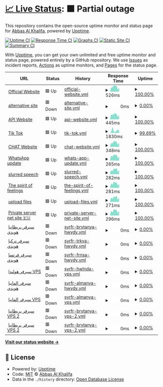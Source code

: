 # [📈 Live Status](https://info-devf5r.github.io/VPN): <!--live status--> **🟧 Partial outage**

This repository contains the open-source uptime monitor and status page for [Abbas Al Khalifa](http://www.devf5r.com/), powered by [Upptime](https://github.com/upptime/upptime).

[![Uptime CI](https://github.com/info-devf5r/VPN/workflows/Uptime%20CI/badge.svg)](https://github.com/info-devf5r/VPN/actions?query=workflow%3A%22Uptime+CI%22)
[![Response Time CI](https://github.com/info-devf5r/VPN/workflows/Response%20Time%20CI/badge.svg)](https://github.com/info-devf5r/VPN/actions?query=workflow%3A%22Response+Time+CI%22)
[![Graphs CI](https://github.com/info-devf5r/VPN/workflows/Graphs%20CI/badge.svg)](https://github.com/info-devf5r/VPN/actions?query=workflow%3A%22Graphs+CI%22)
[![Static Site CI](https://github.com/info-devf5r/VPN/workflows/Static%20Site%20CI/badge.svg)](https://github.com/info-devf5r/VPN/actions?query=workflow%3A%22Static+Site+CI%22)
[![Summary CI](https://github.com/info-devf5r/VPN/workflows/Summary%20CI/badge.svg)](https://github.com/info-devf5r/VPN/actions?query=workflow%3A%22Summary+CI%22)

With [Upptime](https://devf5r.com), you can get your own unlimited and free uptime monitor and status page, powered entirely by a GitHub repository. We use [Issues](https://github.com/info-devf5r/VPN/issues) as incident reports, [Actions](https://github.com/info-devf5r/VPN/actions) as uptime monitors, and [Pages](https://info-devf5r.github.io/VPN) for the status page.

<!--start: status pages-->
<!-- This summary is generated by Upptime (https://github.com/upptime/upptime) -->
<!-- Do not edit this manually, your changes will be overwritten -->
<!-- prettier-ignore -->
| URL | Status | History | Response Time | Uptime |
| --- | ------ | ------- | ------------- | ------ |
| <img alt="" src="https://icons.duckduckgo.com/ip3/devf5r.com.ico" height="13"> [Official Website](https://devf5r.com) | 🟩 Up | [official-website.yml](https://github.com/info-devf5r/VPN/commits/HEAD/history/official-website.yml) | <details><summary><img alt="Response time graph" src="./graphs/official-website/response-time-week.png" height="20"> 526ms</summary><br><a href="https://info-devf5r.github.io/VPN/history/official-website"><img alt="Response time 545" src="https://img.shields.io/endpoint?url=https%3A%2F%2Fraw.githubusercontent.com%2Finfo-devf5r%2FVPN%2FHEAD%2Fapi%2Fofficial-website%2Fresponse-time.json"></a><br><a href="https://info-devf5r.github.io/VPN/history/official-website"><img alt="24-hour response time 462" src="https://img.shields.io/endpoint?url=https%3A%2F%2Fraw.githubusercontent.com%2Finfo-devf5r%2FVPN%2FHEAD%2Fapi%2Fofficial-website%2Fresponse-time-day.json"></a><br><a href="https://info-devf5r.github.io/VPN/history/official-website"><img alt="7-day response time 526" src="https://img.shields.io/endpoint?url=https%3A%2F%2Fraw.githubusercontent.com%2Finfo-devf5r%2FVPN%2FHEAD%2Fapi%2Fofficial-website%2Fresponse-time-week.json"></a><br><a href="https://info-devf5r.github.io/VPN/history/official-website"><img alt="30-day response time 540" src="https://img.shields.io/endpoint?url=https%3A%2F%2Fraw.githubusercontent.com%2Finfo-devf5r%2FVPN%2FHEAD%2Fapi%2Fofficial-website%2Fresponse-time-month.json"></a><br><a href="https://info-devf5r.github.io/VPN/history/official-website"><img alt="1-year response time 545" src="https://img.shields.io/endpoint?url=https%3A%2F%2Fraw.githubusercontent.com%2Finfo-devf5r%2FVPN%2FHEAD%2Fapi%2Fofficial-website%2Fresponse-time-year.json"></a></details> | <details><summary><a href="https://info-devf5r.github.io/VPN/history/official-website">100.00%</a></summary><a href="https://info-devf5r.github.io/VPN/history/official-website"><img alt="All-time uptime 98.72%" src="https://img.shields.io/endpoint?url=https%3A%2F%2Fraw.githubusercontent.com%2Finfo-devf5r%2FVPN%2FHEAD%2Fapi%2Fofficial-website%2Fuptime.json"></a><br><a href="https://info-devf5r.github.io/VPN/history/official-website"><img alt="24-hour uptime 100.00%" src="https://img.shields.io/endpoint?url=https%3A%2F%2Fraw.githubusercontent.com%2Finfo-devf5r%2FVPN%2FHEAD%2Fapi%2Fofficial-website%2Fuptime-day.json"></a><br><a href="https://info-devf5r.github.io/VPN/history/official-website"><img alt="7-day uptime 100.00%" src="https://img.shields.io/endpoint?url=https%3A%2F%2Fraw.githubusercontent.com%2Finfo-devf5r%2FVPN%2FHEAD%2Fapi%2Fofficial-website%2Fuptime-week.json"></a><br><a href="https://info-devf5r.github.io/VPN/history/official-website"><img alt="30-day uptime 99.77%" src="https://img.shields.io/endpoint?url=https%3A%2F%2Fraw.githubusercontent.com%2Finfo-devf5r%2FVPN%2FHEAD%2Fapi%2Fofficial-website%2Fuptime-month.json"></a><br><a href="https://info-devf5r.github.io/VPN/history/official-website"><img alt="1-year uptime 98.72%" src="https://img.shields.io/endpoint?url=https%3A%2F%2Fraw.githubusercontent.com%2Finfo-devf5r%2FVPN%2FHEAD%2Fapi%2Fofficial-website%2Fuptime-year.json"></a></details>
| <img alt="" src="https://icons.duckduckgo.com/ip3/almgro7al3nzy.com.ico" height="13"> [alternative site](https://almgro7al3nzy.com) | 🟥 Down | [alternative-site.yml](https://github.com/info-devf5r/VPN/commits/HEAD/history/alternative-site.yml) | <details><summary><img alt="Response time graph" src="./graphs/alternative-site/response-time-week.png" height="20"> 0ms</summary><br><a href="https://info-devf5r.github.io/VPN/history/alternative-site"><img alt="Response time 142" src="https://img.shields.io/endpoint?url=https%3A%2F%2Fraw.githubusercontent.com%2Finfo-devf5r%2FVPN%2FHEAD%2Fapi%2Falternative-site%2Fresponse-time.json"></a><br><a href="https://info-devf5r.github.io/VPN/history/alternative-site"><img alt="24-hour response time 0" src="https://img.shields.io/endpoint?url=https%3A%2F%2Fraw.githubusercontent.com%2Finfo-devf5r%2FVPN%2FHEAD%2Fapi%2Falternative-site%2Fresponse-time-day.json"></a><br><a href="https://info-devf5r.github.io/VPN/history/alternative-site"><img alt="7-day response time 0" src="https://img.shields.io/endpoint?url=https%3A%2F%2Fraw.githubusercontent.com%2Finfo-devf5r%2FVPN%2FHEAD%2Fapi%2Falternative-site%2Fresponse-time-week.json"></a><br><a href="https://info-devf5r.github.io/VPN/history/alternative-site"><img alt="30-day response time 0" src="https://img.shields.io/endpoint?url=https%3A%2F%2Fraw.githubusercontent.com%2Finfo-devf5r%2FVPN%2FHEAD%2Fapi%2Falternative-site%2Fresponse-time-month.json"></a><br><a href="https://info-devf5r.github.io/VPN/history/alternative-site"><img alt="1-year response time 142" src="https://img.shields.io/endpoint?url=https%3A%2F%2Fraw.githubusercontent.com%2Finfo-devf5r%2FVPN%2FHEAD%2Fapi%2Falternative-site%2Fresponse-time-year.json"></a></details> | <details><summary><a href="https://info-devf5r.github.io/VPN/history/alternative-site">0.00%</a></summary><a href="https://info-devf5r.github.io/VPN/history/alternative-site"><img alt="All-time uptime 0.01%" src="https://img.shields.io/endpoint?url=https%3A%2F%2Fraw.githubusercontent.com%2Finfo-devf5r%2FVPN%2FHEAD%2Fapi%2Falternative-site%2Fuptime.json"></a><br><a href="https://info-devf5r.github.io/VPN/history/alternative-site"><img alt="24-hour uptime 0.00%" src="https://img.shields.io/endpoint?url=https%3A%2F%2Fraw.githubusercontent.com%2Finfo-devf5r%2FVPN%2FHEAD%2Fapi%2Falternative-site%2Fuptime-day.json"></a><br><a href="https://info-devf5r.github.io/VPN/history/alternative-site"><img alt="7-day uptime 0.00%" src="https://img.shields.io/endpoint?url=https%3A%2F%2Fraw.githubusercontent.com%2Finfo-devf5r%2FVPN%2FHEAD%2Fapi%2Falternative-site%2Fuptime-week.json"></a><br><a href="https://info-devf5r.github.io/VPN/history/alternative-site"><img alt="30-day uptime 0.00%" src="https://img.shields.io/endpoint?url=https%3A%2F%2Fraw.githubusercontent.com%2Finfo-devf5r%2FVPN%2FHEAD%2Fapi%2Falternative-site%2Fuptime-month.json"></a><br><a href="https://info-devf5r.github.io/VPN/history/alternative-site"><img alt="1-year uptime 0.01%" src="https://img.shields.io/endpoint?url=https%3A%2F%2Fraw.githubusercontent.com%2Finfo-devf5r%2FVPN%2FHEAD%2Fapi%2Falternative-site%2Fuptime-year.json"></a></details>
| <img alt="" src="https://icons.duckduckgo.com/ip3/api.devf5r.com.ico" height="13"> [API Website](http://api.devf5r.com) | 🟩 Up | [api-website.yml](https://github.com/info-devf5r/VPN/commits/HEAD/history/api-website.yml) | <details><summary><img alt="Response time graph" src="./graphs/api-website/response-time-week.png" height="20"> 445ms</summary><br><a href="https://info-devf5r.github.io/VPN/history/api-website"><img alt="Response time 382" src="https://img.shields.io/endpoint?url=https%3A%2F%2Fraw.githubusercontent.com%2Finfo-devf5r%2FVPN%2FHEAD%2Fapi%2Fapi-website%2Fresponse-time.json"></a><br><a href="https://info-devf5r.github.io/VPN/history/api-website"><img alt="24-hour response time 415" src="https://img.shields.io/endpoint?url=https%3A%2F%2Fraw.githubusercontent.com%2Finfo-devf5r%2FVPN%2FHEAD%2Fapi%2Fapi-website%2Fresponse-time-day.json"></a><br><a href="https://info-devf5r.github.io/VPN/history/api-website"><img alt="7-day response time 445" src="https://img.shields.io/endpoint?url=https%3A%2F%2Fraw.githubusercontent.com%2Finfo-devf5r%2FVPN%2FHEAD%2Fapi%2Fapi-website%2Fresponse-time-week.json"></a><br><a href="https://info-devf5r.github.io/VPN/history/api-website"><img alt="30-day response time 592" src="https://img.shields.io/endpoint?url=https%3A%2F%2Fraw.githubusercontent.com%2Finfo-devf5r%2FVPN%2FHEAD%2Fapi%2Fapi-website%2Fresponse-time-month.json"></a><br><a href="https://info-devf5r.github.io/VPN/history/api-website"><img alt="1-year response time 382" src="https://img.shields.io/endpoint?url=https%3A%2F%2Fraw.githubusercontent.com%2Finfo-devf5r%2FVPN%2FHEAD%2Fapi%2Fapi-website%2Fresponse-time-year.json"></a></details> | <details><summary><a href="https://info-devf5r.github.io/VPN/history/api-website">100.00%</a></summary><a href="https://info-devf5r.github.io/VPN/history/api-website"><img alt="All-time uptime 99.94%" src="https://img.shields.io/endpoint?url=https%3A%2F%2Fraw.githubusercontent.com%2Finfo-devf5r%2FVPN%2FHEAD%2Fapi%2Fapi-website%2Fuptime.json"></a><br><a href="https://info-devf5r.github.io/VPN/history/api-website"><img alt="24-hour uptime 100.00%" src="https://img.shields.io/endpoint?url=https%3A%2F%2Fraw.githubusercontent.com%2Finfo-devf5r%2FVPN%2FHEAD%2Fapi%2Fapi-website%2Fuptime-day.json"></a><br><a href="https://info-devf5r.github.io/VPN/history/api-website"><img alt="7-day uptime 100.00%" src="https://img.shields.io/endpoint?url=https%3A%2F%2Fraw.githubusercontent.com%2Finfo-devf5r%2FVPN%2FHEAD%2Fapi%2Fapi-website%2Fuptime-week.json"></a><br><a href="https://info-devf5r.github.io/VPN/history/api-website"><img alt="30-day uptime 99.81%" src="https://img.shields.io/endpoint?url=https%3A%2F%2Fraw.githubusercontent.com%2Finfo-devf5r%2FVPN%2FHEAD%2Fapi%2Fapi-website%2Fuptime-month.json"></a><br><a href="https://info-devf5r.github.io/VPN/history/api-website"><img alt="1-year uptime 99.94%" src="https://img.shields.io/endpoint?url=https%3A%2F%2Fraw.githubusercontent.com%2Finfo-devf5r%2FVPN%2FHEAD%2Fapi%2Fapi-website%2Fuptime-year.json"></a></details>
| <img alt="" src="https://icons.duckduckgo.com/ip3/vt.tiktok.com.ico" height="13"> [Tik Tok](https://vt.tiktok.com/ZS8w6nu9M) | 🟩 Up | [tik-tok.yml](https://github.com/info-devf5r/VPN/commits/HEAD/history/tik-tok.yml) | <details><summary><img alt="Response time graph" src="./graphs/tik-tok/response-time-week.png" height="20"> 1830ms</summary><br><a href="https://info-devf5r.github.io/VPN/history/tik-tok"><img alt="Response time 1171" src="https://img.shields.io/endpoint?url=https%3A%2F%2Fraw.githubusercontent.com%2Finfo-devf5r%2FVPN%2FHEAD%2Fapi%2Ftik-tok%2Fresponse-time.json"></a><br><a href="https://info-devf5r.github.io/VPN/history/tik-tok"><img alt="24-hour response time 1433" src="https://img.shields.io/endpoint?url=https%3A%2F%2Fraw.githubusercontent.com%2Finfo-devf5r%2FVPN%2FHEAD%2Fapi%2Ftik-tok%2Fresponse-time-day.json"></a><br><a href="https://info-devf5r.github.io/VPN/history/tik-tok"><img alt="7-day response time 1830" src="https://img.shields.io/endpoint?url=https%3A%2F%2Fraw.githubusercontent.com%2Finfo-devf5r%2FVPN%2FHEAD%2Fapi%2Ftik-tok%2Fresponse-time-week.json"></a><br><a href="https://info-devf5r.github.io/VPN/history/tik-tok"><img alt="30-day response time 1593" src="https://img.shields.io/endpoint?url=https%3A%2F%2Fraw.githubusercontent.com%2Finfo-devf5r%2FVPN%2FHEAD%2Fapi%2Ftik-tok%2Fresponse-time-month.json"></a><br><a href="https://info-devf5r.github.io/VPN/history/tik-tok"><img alt="1-year response time 1171" src="https://img.shields.io/endpoint?url=https%3A%2F%2Fraw.githubusercontent.com%2Finfo-devf5r%2FVPN%2FHEAD%2Fapi%2Ftik-tok%2Fresponse-time-year.json"></a></details> | <details><summary><a href="https://info-devf5r.github.io/VPN/history/tik-tok">99.69%</a></summary><a href="https://info-devf5r.github.io/VPN/history/tik-tok"><img alt="All-time uptime 99.98%" src="https://img.shields.io/endpoint?url=https%3A%2F%2Fraw.githubusercontent.com%2Finfo-devf5r%2FVPN%2FHEAD%2Fapi%2Ftik-tok%2Fuptime.json"></a><br><a href="https://info-devf5r.github.io/VPN/history/tik-tok"><img alt="24-hour uptime 97.86%" src="https://img.shields.io/endpoint?url=https%3A%2F%2Fraw.githubusercontent.com%2Finfo-devf5r%2FVPN%2FHEAD%2Fapi%2Ftik-tok%2Fuptime-day.json"></a><br><a href="https://info-devf5r.github.io/VPN/history/tik-tok"><img alt="7-day uptime 99.69%" src="https://img.shields.io/endpoint?url=https%3A%2F%2Fraw.githubusercontent.com%2Finfo-devf5r%2FVPN%2FHEAD%2Fapi%2Ftik-tok%2Fuptime-week.json"></a><br><a href="https://info-devf5r.github.io/VPN/history/tik-tok"><img alt="30-day uptime 99.93%" src="https://img.shields.io/endpoint?url=https%3A%2F%2Fraw.githubusercontent.com%2Finfo-devf5r%2FVPN%2FHEAD%2Fapi%2Ftik-tok%2Fuptime-month.json"></a><br><a href="https://info-devf5r.github.io/VPN/history/tik-tok"><img alt="1-year uptime 99.98%" src="https://img.shields.io/endpoint?url=https%3A%2F%2Fraw.githubusercontent.com%2Finfo-devf5r%2FVPN%2FHEAD%2Fapi%2Ftik-tok%2Fuptime-year.json"></a></details>
| <img alt="" src="https://icons.duckduckgo.com/ip3/chat.devf5r.com.ico" height="13"> [CHAT Website](https://chat.devf5r.com) | 🟩 Up | [chat-website.yml](https://github.com/info-devf5r/VPN/commits/HEAD/history/chat-website.yml) | <details><summary><img alt="Response time graph" src="./graphs/chat-website/response-time-week.png" height="20"> 348ms</summary><br><a href="https://info-devf5r.github.io/VPN/history/chat-website"><img alt="Response time 491" src="https://img.shields.io/endpoint?url=https%3A%2F%2Fraw.githubusercontent.com%2Finfo-devf5r%2FVPN%2FHEAD%2Fapi%2Fchat-website%2Fresponse-time.json"></a><br><a href="https://info-devf5r.github.io/VPN/history/chat-website"><img alt="24-hour response time 334" src="https://img.shields.io/endpoint?url=https%3A%2F%2Fraw.githubusercontent.com%2Finfo-devf5r%2FVPN%2FHEAD%2Fapi%2Fchat-website%2Fresponse-time-day.json"></a><br><a href="https://info-devf5r.github.io/VPN/history/chat-website"><img alt="7-day response time 348" src="https://img.shields.io/endpoint?url=https%3A%2F%2Fraw.githubusercontent.com%2Finfo-devf5r%2FVPN%2FHEAD%2Fapi%2Fchat-website%2Fresponse-time-week.json"></a><br><a href="https://info-devf5r.github.io/VPN/history/chat-website"><img alt="30-day response time 859" src="https://img.shields.io/endpoint?url=https%3A%2F%2Fraw.githubusercontent.com%2Finfo-devf5r%2FVPN%2FHEAD%2Fapi%2Fchat-website%2Fresponse-time-month.json"></a><br><a href="https://info-devf5r.github.io/VPN/history/chat-website"><img alt="1-year response time 491" src="https://img.shields.io/endpoint?url=https%3A%2F%2Fraw.githubusercontent.com%2Finfo-devf5r%2FVPN%2FHEAD%2Fapi%2Fchat-website%2Fresponse-time-year.json"></a></details> | <details><summary><a href="https://info-devf5r.github.io/VPN/history/chat-website">100.00%</a></summary><a href="https://info-devf5r.github.io/VPN/history/chat-website"><img alt="All-time uptime 97.18%" src="https://img.shields.io/endpoint?url=https%3A%2F%2Fraw.githubusercontent.com%2Finfo-devf5r%2FVPN%2FHEAD%2Fapi%2Fchat-website%2Fuptime.json"></a><br><a href="https://info-devf5r.github.io/VPN/history/chat-website"><img alt="24-hour uptime 100.00%" src="https://img.shields.io/endpoint?url=https%3A%2F%2Fraw.githubusercontent.com%2Finfo-devf5r%2FVPN%2FHEAD%2Fapi%2Fchat-website%2Fuptime-day.json"></a><br><a href="https://info-devf5r.github.io/VPN/history/chat-website"><img alt="7-day uptime 100.00%" src="https://img.shields.io/endpoint?url=https%3A%2F%2Fraw.githubusercontent.com%2Finfo-devf5r%2FVPN%2FHEAD%2Fapi%2Fchat-website%2Fuptime-week.json"></a><br><a href="https://info-devf5r.github.io/VPN/history/chat-website"><img alt="30-day uptime 99.87%" src="https://img.shields.io/endpoint?url=https%3A%2F%2Fraw.githubusercontent.com%2Finfo-devf5r%2FVPN%2FHEAD%2Fapi%2Fchat-website%2Fuptime-month.json"></a><br><a href="https://info-devf5r.github.io/VPN/history/chat-website"><img alt="1-year uptime 97.18%" src="https://img.shields.io/endpoint?url=https%3A%2F%2Fraw.githubusercontent.com%2Finfo-devf5r%2FVPN%2FHEAD%2Fapi%2Fchat-website%2Fuptime-year.json"></a></details>
| <img alt="" src="https://icons.duckduckgo.com/ip3/update.devf5r.com.ico" height="13"> [WhatsApp update](https://update.devf5r.com) | 🟩 Up | [whats-app-update.yml](https://github.com/info-devf5r/VPN/commits/HEAD/history/whats-app-update.yml) | <details><summary><img alt="Response time graph" src="./graphs/whats-app-update/response-time-week.png" height="20"> 265ms</summary><br><a href="https://info-devf5r.github.io/VPN/history/whats-app-update"><img alt="Response time 335" src="https://img.shields.io/endpoint?url=https%3A%2F%2Fraw.githubusercontent.com%2Finfo-devf5r%2FVPN%2FHEAD%2Fapi%2Fwhats-app-update%2Fresponse-time.json"></a><br><a href="https://info-devf5r.github.io/VPN/history/whats-app-update"><img alt="24-hour response time 227" src="https://img.shields.io/endpoint?url=https%3A%2F%2Fraw.githubusercontent.com%2Finfo-devf5r%2FVPN%2FHEAD%2Fapi%2Fwhats-app-update%2Fresponse-time-day.json"></a><br><a href="https://info-devf5r.github.io/VPN/history/whats-app-update"><img alt="7-day response time 265" src="https://img.shields.io/endpoint?url=https%3A%2F%2Fraw.githubusercontent.com%2Finfo-devf5r%2FVPN%2FHEAD%2Fapi%2Fwhats-app-update%2Fresponse-time-week.json"></a><br><a href="https://info-devf5r.github.io/VPN/history/whats-app-update"><img alt="30-day response time 297" src="https://img.shields.io/endpoint?url=https%3A%2F%2Fraw.githubusercontent.com%2Finfo-devf5r%2FVPN%2FHEAD%2Fapi%2Fwhats-app-update%2Fresponse-time-month.json"></a><br><a href="https://info-devf5r.github.io/VPN/history/whats-app-update"><img alt="1-year response time 335" src="https://img.shields.io/endpoint?url=https%3A%2F%2Fraw.githubusercontent.com%2Finfo-devf5r%2FVPN%2FHEAD%2Fapi%2Fwhats-app-update%2Fresponse-time-year.json"></a></details> | <details><summary><a href="https://info-devf5r.github.io/VPN/history/whats-app-update">100.00%</a></summary><a href="https://info-devf5r.github.io/VPN/history/whats-app-update"><img alt="All-time uptime 98.68%" src="https://img.shields.io/endpoint?url=https%3A%2F%2Fraw.githubusercontent.com%2Finfo-devf5r%2FVPN%2FHEAD%2Fapi%2Fwhats-app-update%2Fuptime.json"></a><br><a href="https://info-devf5r.github.io/VPN/history/whats-app-update"><img alt="24-hour uptime 100.00%" src="https://img.shields.io/endpoint?url=https%3A%2F%2Fraw.githubusercontent.com%2Finfo-devf5r%2FVPN%2FHEAD%2Fapi%2Fwhats-app-update%2Fuptime-day.json"></a><br><a href="https://info-devf5r.github.io/VPN/history/whats-app-update"><img alt="7-day uptime 100.00%" src="https://img.shields.io/endpoint?url=https%3A%2F%2Fraw.githubusercontent.com%2Finfo-devf5r%2FVPN%2FHEAD%2Fapi%2Fwhats-app-update%2Fuptime-week.json"></a><br><a href="https://info-devf5r.github.io/VPN/history/whats-app-update"><img alt="30-day uptime 99.92%" src="https://img.shields.io/endpoint?url=https%3A%2F%2Fraw.githubusercontent.com%2Finfo-devf5r%2FVPN%2FHEAD%2Fapi%2Fwhats-app-update%2Fuptime-month.json"></a><br><a href="https://info-devf5r.github.io/VPN/history/whats-app-update"><img alt="1-year uptime 98.68%" src="https://img.shields.io/endpoint?url=https%3A%2F%2Fraw.githubusercontent.com%2Finfo-devf5r%2FVPN%2FHEAD%2Fapi%2Fwhats-app-update%2Fuptime-year.json"></a></details>
| <img alt="" src="https://icons.duckduckgo.com/ip3/kalam.devf5r.com.ico" height="13"> [slurred speech](https://kalam.devf5r.com) | 🟩 Up | [slurred-speech.yml](https://github.com/info-devf5r/VPN/commits/HEAD/history/slurred-speech.yml) | <details><summary><img alt="Response time graph" src="./graphs/slurred-speech/response-time-week.png" height="20"> 282ms</summary><br><a href="https://info-devf5r.github.io/VPN/history/slurred-speech"><img alt="Response time 262" src="https://img.shields.io/endpoint?url=https%3A%2F%2Fraw.githubusercontent.com%2Finfo-devf5r%2FVPN%2FHEAD%2Fapi%2Fslurred-speech%2Fresponse-time.json"></a><br><a href="https://info-devf5r.github.io/VPN/history/slurred-speech"><img alt="24-hour response time 280" src="https://img.shields.io/endpoint?url=https%3A%2F%2Fraw.githubusercontent.com%2Finfo-devf5r%2FVPN%2FHEAD%2Fapi%2Fslurred-speech%2Fresponse-time-day.json"></a><br><a href="https://info-devf5r.github.io/VPN/history/slurred-speech"><img alt="7-day response time 282" src="https://img.shields.io/endpoint?url=https%3A%2F%2Fraw.githubusercontent.com%2Finfo-devf5r%2FVPN%2FHEAD%2Fapi%2Fslurred-speech%2Fresponse-time-week.json"></a><br><a href="https://info-devf5r.github.io/VPN/history/slurred-speech"><img alt="30-day response time 299" src="https://img.shields.io/endpoint?url=https%3A%2F%2Fraw.githubusercontent.com%2Finfo-devf5r%2FVPN%2FHEAD%2Fapi%2Fslurred-speech%2Fresponse-time-month.json"></a><br><a href="https://info-devf5r.github.io/VPN/history/slurred-speech"><img alt="1-year response time 262" src="https://img.shields.io/endpoint?url=https%3A%2F%2Fraw.githubusercontent.com%2Finfo-devf5r%2FVPN%2FHEAD%2Fapi%2Fslurred-speech%2Fresponse-time-year.json"></a></details> | <details><summary><a href="https://info-devf5r.github.io/VPN/history/slurred-speech">100.00%</a></summary><a href="https://info-devf5r.github.io/VPN/history/slurred-speech"><img alt="All-time uptime 98.81%" src="https://img.shields.io/endpoint?url=https%3A%2F%2Fraw.githubusercontent.com%2Finfo-devf5r%2FVPN%2FHEAD%2Fapi%2Fslurred-speech%2Fuptime.json"></a><br><a href="https://info-devf5r.github.io/VPN/history/slurred-speech"><img alt="24-hour uptime 100.00%" src="https://img.shields.io/endpoint?url=https%3A%2F%2Fraw.githubusercontent.com%2Finfo-devf5r%2FVPN%2FHEAD%2Fapi%2Fslurred-speech%2Fuptime-day.json"></a><br><a href="https://info-devf5r.github.io/VPN/history/slurred-speech"><img alt="7-day uptime 100.00%" src="https://img.shields.io/endpoint?url=https%3A%2F%2Fraw.githubusercontent.com%2Finfo-devf5r%2FVPN%2FHEAD%2Fapi%2Fslurred-speech%2Fuptime-week.json"></a><br><a href="https://info-devf5r.github.io/VPN/history/slurred-speech"><img alt="30-day uptime 99.95%" src="https://img.shields.io/endpoint?url=https%3A%2F%2Fraw.githubusercontent.com%2Finfo-devf5r%2FVPN%2FHEAD%2Fapi%2Fslurred-speech%2Fuptime-month.json"></a><br><a href="https://info-devf5r.github.io/VPN/history/slurred-speech"><img alt="1-year uptime 98.81%" src="https://img.shields.io/endpoint?url=https%3A%2F%2Fraw.githubusercontent.com%2Finfo-devf5r%2FVPN%2FHEAD%2Fapi%2Fslurred-speech%2Fuptime-year.json"></a></details>
| <img alt="" src="https://icons.duckduckgo.com/ip3/quotes.devf5r.com.ico" height="13"> [The spirit of feelings](https://quotes.devf5r.com) | 🟩 Up | [the-spirit-of-feelings.yml](https://github.com/info-devf5r/VPN/commits/HEAD/history/the-spirit-of-feelings.yml) | <details><summary><img alt="Response time graph" src="./graphs/the-spirit-of-feelings/response-time-week.png" height="20"> 281ms</summary><br><a href="https://info-devf5r.github.io/VPN/history/the-spirit-of-feelings"><img alt="Response time 292" src="https://img.shields.io/endpoint?url=https%3A%2F%2Fraw.githubusercontent.com%2Finfo-devf5r%2FVPN%2FHEAD%2Fapi%2Fthe-spirit-of-feelings%2Fresponse-time.json"></a><br><a href="https://info-devf5r.github.io/VPN/history/the-spirit-of-feelings"><img alt="24-hour response time 254" src="https://img.shields.io/endpoint?url=https%3A%2F%2Fraw.githubusercontent.com%2Finfo-devf5r%2FVPN%2FHEAD%2Fapi%2Fthe-spirit-of-feelings%2Fresponse-time-day.json"></a><br><a href="https://info-devf5r.github.io/VPN/history/the-spirit-of-feelings"><img alt="7-day response time 281" src="https://img.shields.io/endpoint?url=https%3A%2F%2Fraw.githubusercontent.com%2Finfo-devf5r%2FVPN%2FHEAD%2Fapi%2Fthe-spirit-of-feelings%2Fresponse-time-week.json"></a><br><a href="https://info-devf5r.github.io/VPN/history/the-spirit-of-feelings"><img alt="30-day response time 292" src="https://img.shields.io/endpoint?url=https%3A%2F%2Fraw.githubusercontent.com%2Finfo-devf5r%2FVPN%2FHEAD%2Fapi%2Fthe-spirit-of-feelings%2Fresponse-time-month.json"></a><br><a href="https://info-devf5r.github.io/VPN/history/the-spirit-of-feelings"><img alt="1-year response time 292" src="https://img.shields.io/endpoint?url=https%3A%2F%2Fraw.githubusercontent.com%2Finfo-devf5r%2FVPN%2FHEAD%2Fapi%2Fthe-spirit-of-feelings%2Fresponse-time-year.json"></a></details> | <details><summary><a href="https://info-devf5r.github.io/VPN/history/the-spirit-of-feelings">100.00%</a></summary><a href="https://info-devf5r.github.io/VPN/history/the-spirit-of-feelings"><img alt="All-time uptime 98.25%" src="https://img.shields.io/endpoint?url=https%3A%2F%2Fraw.githubusercontent.com%2Finfo-devf5r%2FVPN%2FHEAD%2Fapi%2Fthe-spirit-of-feelings%2Fuptime.json"></a><br><a href="https://info-devf5r.github.io/VPN/history/the-spirit-of-feelings"><img alt="24-hour uptime 100.00%" src="https://img.shields.io/endpoint?url=https%3A%2F%2Fraw.githubusercontent.com%2Finfo-devf5r%2FVPN%2FHEAD%2Fapi%2Fthe-spirit-of-feelings%2Fuptime-day.json"></a><br><a href="https://info-devf5r.github.io/VPN/history/the-spirit-of-feelings"><img alt="7-day uptime 100.00%" src="https://img.shields.io/endpoint?url=https%3A%2F%2Fraw.githubusercontent.com%2Finfo-devf5r%2FVPN%2FHEAD%2Fapi%2Fthe-spirit-of-feelings%2Fuptime-week.json"></a><br><a href="https://info-devf5r.github.io/VPN/history/the-spirit-of-feelings"><img alt="30-day uptime 99.95%" src="https://img.shields.io/endpoint?url=https%3A%2F%2Fraw.githubusercontent.com%2Finfo-devf5r%2FVPN%2FHEAD%2Fapi%2Fthe-spirit-of-feelings%2Fuptime-month.json"></a><br><a href="https://info-devf5r.github.io/VPN/history/the-spirit-of-feelings"><img alt="1-year uptime 98.25%" src="https://img.shields.io/endpoint?url=https%3A%2F%2Fraw.githubusercontent.com%2Finfo-devf5r%2FVPN%2FHEAD%2Fapi%2Fthe-spirit-of-feelings%2Fuptime-year.json"></a></details>
| <img alt="" src="https://icons.duckduckgo.com/ip3/up.devf5r.com.ico" height="13"> [upload files](https://up.devf5r.com) | 🟩 Up | [upload-files.yml](https://github.com/info-devf5r/VPN/commits/HEAD/history/upload-files.yml) | <details><summary><img alt="Response time graph" src="./graphs/upload-files/response-time-week.png" height="20"> 271ms</summary><br><a href="https://info-devf5r.github.io/VPN/history/upload-files"><img alt="Response time 292" src="https://img.shields.io/endpoint?url=https%3A%2F%2Fraw.githubusercontent.com%2Finfo-devf5r%2FVPN%2FHEAD%2Fapi%2Fupload-files%2Fresponse-time.json"></a><br><a href="https://info-devf5r.github.io/VPN/history/upload-files"><img alt="24-hour response time 261" src="https://img.shields.io/endpoint?url=https%3A%2F%2Fraw.githubusercontent.com%2Finfo-devf5r%2FVPN%2FHEAD%2Fapi%2Fupload-files%2Fresponse-time-day.json"></a><br><a href="https://info-devf5r.github.io/VPN/history/upload-files"><img alt="7-day response time 271" src="https://img.shields.io/endpoint?url=https%3A%2F%2Fraw.githubusercontent.com%2Finfo-devf5r%2FVPN%2FHEAD%2Fapi%2Fupload-files%2Fresponse-time-week.json"></a><br><a href="https://info-devf5r.github.io/VPN/history/upload-files"><img alt="30-day response time 310" src="https://img.shields.io/endpoint?url=https%3A%2F%2Fraw.githubusercontent.com%2Finfo-devf5r%2FVPN%2FHEAD%2Fapi%2Fupload-files%2Fresponse-time-month.json"></a><br><a href="https://info-devf5r.github.io/VPN/history/upload-files"><img alt="1-year response time 292" src="https://img.shields.io/endpoint?url=https%3A%2F%2Fraw.githubusercontent.com%2Finfo-devf5r%2FVPN%2FHEAD%2Fapi%2Fupload-files%2Fresponse-time-year.json"></a></details> | <details><summary><a href="https://info-devf5r.github.io/VPN/history/upload-files">100.00%</a></summary><a href="https://info-devf5r.github.io/VPN/history/upload-files"><img alt="All-time uptime 98.70%" src="https://img.shields.io/endpoint?url=https%3A%2F%2Fraw.githubusercontent.com%2Finfo-devf5r%2FVPN%2FHEAD%2Fapi%2Fupload-files%2Fuptime.json"></a><br><a href="https://info-devf5r.github.io/VPN/history/upload-files"><img alt="24-hour uptime 100.00%" src="https://img.shields.io/endpoint?url=https%3A%2F%2Fraw.githubusercontent.com%2Finfo-devf5r%2FVPN%2FHEAD%2Fapi%2Fupload-files%2Fuptime-day.json"></a><br><a href="https://info-devf5r.github.io/VPN/history/upload-files"><img alt="7-day uptime 100.00%" src="https://img.shields.io/endpoint?url=https%3A%2F%2Fraw.githubusercontent.com%2Finfo-devf5r%2FVPN%2FHEAD%2Fapi%2Fupload-files%2Fuptime-week.json"></a><br><a href="https://info-devf5r.github.io/VPN/history/upload-files"><img alt="30-day uptime 100.00%" src="https://img.shields.io/endpoint?url=https%3A%2F%2Fraw.githubusercontent.com%2Finfo-devf5r%2FVPN%2FHEAD%2Fapi%2Fupload-files%2Fuptime-month.json"></a><br><a href="https://info-devf5r.github.io/VPN/history/upload-files"><img alt="1-year uptime 98.70%" src="https://img.shields.io/endpoint?url=https%3A%2F%2Fraw.githubusercontent.com%2Finfo-devf5r%2FVPN%2FHEAD%2Fapi%2Fupload-files%2Fuptime-year.json"></a></details>
| <img alt="" src="https://icons.duckduckgo.com/ip3/vpn.devf5r.com.ico" height="13"> [Private server net site 🇪🇺](https://vpn.devf5r.com) | 🟩 Up | [private-server-net-site.yml](https://github.com/info-devf5r/VPN/commits/HEAD/history/private-server-net-site.yml) | <details><summary><img alt="Response time graph" src="./graphs/private-server-net-site/response-time-week.png" height="20"> 296ms</summary><br><a href="https://info-devf5r.github.io/VPN/history/private-server-net-site"><img alt="Response time 307" src="https://img.shields.io/endpoint?url=https%3A%2F%2Fraw.githubusercontent.com%2Finfo-devf5r%2FVPN%2FHEAD%2Fapi%2Fprivate-server-net-site%2Fresponse-time.json"></a><br><a href="https://info-devf5r.github.io/VPN/history/private-server-net-site"><img alt="24-hour response time 308" src="https://img.shields.io/endpoint?url=https%3A%2F%2Fraw.githubusercontent.com%2Finfo-devf5r%2FVPN%2FHEAD%2Fapi%2Fprivate-server-net-site%2Fresponse-time-day.json"></a><br><a href="https://info-devf5r.github.io/VPN/history/private-server-net-site"><img alt="7-day response time 296" src="https://img.shields.io/endpoint?url=https%3A%2F%2Fraw.githubusercontent.com%2Finfo-devf5r%2FVPN%2FHEAD%2Fapi%2Fprivate-server-net-site%2Fresponse-time-week.json"></a><br><a href="https://info-devf5r.github.io/VPN/history/private-server-net-site"><img alt="30-day response time 453" src="https://img.shields.io/endpoint?url=https%3A%2F%2Fraw.githubusercontent.com%2Finfo-devf5r%2FVPN%2FHEAD%2Fapi%2Fprivate-server-net-site%2Fresponse-time-month.json"></a><br><a href="https://info-devf5r.github.io/VPN/history/private-server-net-site"><img alt="1-year response time 307" src="https://img.shields.io/endpoint?url=https%3A%2F%2Fraw.githubusercontent.com%2Finfo-devf5r%2FVPN%2FHEAD%2Fapi%2Fprivate-server-net-site%2Fresponse-time-year.json"></a></details> | <details><summary><a href="https://info-devf5r.github.io/VPN/history/private-server-net-site">100.00%</a></summary><a href="https://info-devf5r.github.io/VPN/history/private-server-net-site"><img alt="All-time uptime 85.85%" src="https://img.shields.io/endpoint?url=https%3A%2F%2Fraw.githubusercontent.com%2Finfo-devf5r%2FVPN%2FHEAD%2Fapi%2Fprivate-server-net-site%2Fuptime.json"></a><br><a href="https://info-devf5r.github.io/VPN/history/private-server-net-site"><img alt="24-hour uptime 100.00%" src="https://img.shields.io/endpoint?url=https%3A%2F%2Fraw.githubusercontent.com%2Finfo-devf5r%2FVPN%2FHEAD%2Fapi%2Fprivate-server-net-site%2Fuptime-day.json"></a><br><a href="https://info-devf5r.github.io/VPN/history/private-server-net-site"><img alt="7-day uptime 100.00%" src="https://img.shields.io/endpoint?url=https%3A%2F%2Fraw.githubusercontent.com%2Finfo-devf5r%2FVPN%2FHEAD%2Fapi%2Fprivate-server-net-site%2Fuptime-week.json"></a><br><a href="https://info-devf5r.github.io/VPN/history/private-server-net-site"><img alt="30-day uptime 71.82%" src="https://img.shields.io/endpoint?url=https%3A%2F%2Fraw.githubusercontent.com%2Finfo-devf5r%2FVPN%2FHEAD%2Fapi%2Fprivate-server-net-site%2Fuptime-month.json"></a><br><a href="https://info-devf5r.github.io/VPN/history/private-server-net-site"><img alt="1-year uptime 85.85%" src="https://img.shields.io/endpoint?url=https%3A%2F%2Fraw.githubusercontent.com%2Finfo-devf5r%2FVPN%2FHEAD%2Fapi%2Fprivate-server-net-site%2Fuptime-year.json"></a></details>
| <img alt="" src="https://icons.duckduckgo.com/ip3/null.ico" height="13"> [سيرفر بريطانيا هويدي](uk.vpn.devf5r.com) | 🟥 Down | [syrfr-brytanya-hwydy.yml](https://github.com/info-devf5r/VPN/commits/HEAD/history/syrfr-brytanya-hwydy.yml) | <details><summary><img alt="Response time graph" src="./graphs/syrfr-brytanya-hwydy/response-time-week.png" height="20"> 0ms</summary><br><a href="https://info-devf5r.github.io/VPN/history/syrfr-brytanya-hwydy"><img alt="Response time 0" src="https://img.shields.io/endpoint?url=https%3A%2F%2Fraw.githubusercontent.com%2Finfo-devf5r%2FVPN%2FHEAD%2Fapi%2Fsyrfr-brytanya-hwydy%2Fresponse-time.json"></a><br><a href="https://info-devf5r.github.io/VPN/history/syrfr-brytanya-hwydy"><img alt="24-hour response time 0" src="https://img.shields.io/endpoint?url=https%3A%2F%2Fraw.githubusercontent.com%2Finfo-devf5r%2FVPN%2FHEAD%2Fapi%2Fsyrfr-brytanya-hwydy%2Fresponse-time-day.json"></a><br><a href="https://info-devf5r.github.io/VPN/history/syrfr-brytanya-hwydy"><img alt="7-day response time 0" src="https://img.shields.io/endpoint?url=https%3A%2F%2Fraw.githubusercontent.com%2Finfo-devf5r%2FVPN%2FHEAD%2Fapi%2Fsyrfr-brytanya-hwydy%2Fresponse-time-week.json"></a><br><a href="https://info-devf5r.github.io/VPN/history/syrfr-brytanya-hwydy"><img alt="30-day response time 0" src="https://img.shields.io/endpoint?url=https%3A%2F%2Fraw.githubusercontent.com%2Finfo-devf5r%2FVPN%2FHEAD%2Fapi%2Fsyrfr-brytanya-hwydy%2Fresponse-time-month.json"></a><br><a href="https://info-devf5r.github.io/VPN/history/syrfr-brytanya-hwydy"><img alt="1-year response time 0" src="https://img.shields.io/endpoint?url=https%3A%2F%2Fraw.githubusercontent.com%2Finfo-devf5r%2FVPN%2FHEAD%2Fapi%2Fsyrfr-brytanya-hwydy%2Fresponse-time-year.json"></a></details> | <details><summary><a href="https://info-devf5r.github.io/VPN/history/syrfr-brytanya-hwydy">0.00%</a></summary><a href="https://info-devf5r.github.io/VPN/history/syrfr-brytanya-hwydy"><img alt="All-time uptime 0.00%" src="https://img.shields.io/endpoint?url=https%3A%2F%2Fraw.githubusercontent.com%2Finfo-devf5r%2FVPN%2FHEAD%2Fapi%2Fsyrfr-brytanya-hwydy%2Fuptime.json"></a><br><a href="https://info-devf5r.github.io/VPN/history/syrfr-brytanya-hwydy"><img alt="24-hour uptime 0.00%" src="https://img.shields.io/endpoint?url=https%3A%2F%2Fraw.githubusercontent.com%2Finfo-devf5r%2FVPN%2FHEAD%2Fapi%2Fsyrfr-brytanya-hwydy%2Fuptime-day.json"></a><br><a href="https://info-devf5r.github.io/VPN/history/syrfr-brytanya-hwydy"><img alt="7-day uptime 0.00%" src="https://img.shields.io/endpoint?url=https%3A%2F%2Fraw.githubusercontent.com%2Finfo-devf5r%2FVPN%2FHEAD%2Fapi%2Fsyrfr-brytanya-hwydy%2Fuptime-week.json"></a><br><a href="https://info-devf5r.github.io/VPN/history/syrfr-brytanya-hwydy"><img alt="30-day uptime 0.00%" src="https://img.shields.io/endpoint?url=https%3A%2F%2Fraw.githubusercontent.com%2Finfo-devf5r%2FVPN%2FHEAD%2Fapi%2Fsyrfr-brytanya-hwydy%2Fuptime-month.json"></a><br><a href="https://info-devf5r.github.io/VPN/history/syrfr-brytanya-hwydy"><img alt="1-year uptime 0.00%" src="https://img.shields.io/endpoint?url=https%3A%2F%2Fraw.githubusercontent.com%2Finfo-devf5r%2FVPN%2FHEAD%2Fapi%2Fsyrfr-brytanya-hwydy%2Fuptime-year.json"></a></details>
| <img alt="" src="https://icons.duckduckgo.com/ip3/null.ico" height="13"> [سيرفر تركيا هويدي](tr.vpn.devf5r.com) | 🟥 Down | [syrfr-trkya-hwydy.yml](https://github.com/info-devf5r/VPN/commits/HEAD/history/syrfr-trkya-hwydy.yml) | <details><summary><img alt="Response time graph" src="./graphs/syrfr-trkya-hwydy/response-time-week.png" height="20"> 0ms</summary><br><a href="https://info-devf5r.github.io/VPN/history/syrfr-trkya-hwydy"><img alt="Response time 0" src="https://img.shields.io/endpoint?url=https%3A%2F%2Fraw.githubusercontent.com%2Finfo-devf5r%2FVPN%2FHEAD%2Fapi%2Fsyrfr-trkya-hwydy%2Fresponse-time.json"></a><br><a href="https://info-devf5r.github.io/VPN/history/syrfr-trkya-hwydy"><img alt="24-hour response time 0" src="https://img.shields.io/endpoint?url=https%3A%2F%2Fraw.githubusercontent.com%2Finfo-devf5r%2FVPN%2FHEAD%2Fapi%2Fsyrfr-trkya-hwydy%2Fresponse-time-day.json"></a><br><a href="https://info-devf5r.github.io/VPN/history/syrfr-trkya-hwydy"><img alt="7-day response time 0" src="https://img.shields.io/endpoint?url=https%3A%2F%2Fraw.githubusercontent.com%2Finfo-devf5r%2FVPN%2FHEAD%2Fapi%2Fsyrfr-trkya-hwydy%2Fresponse-time-week.json"></a><br><a href="https://info-devf5r.github.io/VPN/history/syrfr-trkya-hwydy"><img alt="30-day response time 0" src="https://img.shields.io/endpoint?url=https%3A%2F%2Fraw.githubusercontent.com%2Finfo-devf5r%2FVPN%2FHEAD%2Fapi%2Fsyrfr-trkya-hwydy%2Fresponse-time-month.json"></a><br><a href="https://info-devf5r.github.io/VPN/history/syrfr-trkya-hwydy"><img alt="1-year response time 0" src="https://img.shields.io/endpoint?url=https%3A%2F%2Fraw.githubusercontent.com%2Finfo-devf5r%2FVPN%2FHEAD%2Fapi%2Fsyrfr-trkya-hwydy%2Fresponse-time-year.json"></a></details> | <details><summary><a href="https://info-devf5r.github.io/VPN/history/syrfr-trkya-hwydy">0.00%</a></summary><a href="https://info-devf5r.github.io/VPN/history/syrfr-trkya-hwydy"><img alt="All-time uptime 0.00%" src="https://img.shields.io/endpoint?url=https%3A%2F%2Fraw.githubusercontent.com%2Finfo-devf5r%2FVPN%2FHEAD%2Fapi%2Fsyrfr-trkya-hwydy%2Fuptime.json"></a><br><a href="https://info-devf5r.github.io/VPN/history/syrfr-trkya-hwydy"><img alt="24-hour uptime 0.00%" src="https://img.shields.io/endpoint?url=https%3A%2F%2Fraw.githubusercontent.com%2Finfo-devf5r%2FVPN%2FHEAD%2Fapi%2Fsyrfr-trkya-hwydy%2Fuptime-day.json"></a><br><a href="https://info-devf5r.github.io/VPN/history/syrfr-trkya-hwydy"><img alt="7-day uptime 0.00%" src="https://img.shields.io/endpoint?url=https%3A%2F%2Fraw.githubusercontent.com%2Finfo-devf5r%2FVPN%2FHEAD%2Fapi%2Fsyrfr-trkya-hwydy%2Fuptime-week.json"></a><br><a href="https://info-devf5r.github.io/VPN/history/syrfr-trkya-hwydy"><img alt="30-day uptime 0.00%" src="https://img.shields.io/endpoint?url=https%3A%2F%2Fraw.githubusercontent.com%2Finfo-devf5r%2FVPN%2FHEAD%2Fapi%2Fsyrfr-trkya-hwydy%2Fuptime-month.json"></a><br><a href="https://info-devf5r.github.io/VPN/history/syrfr-trkya-hwydy"><img alt="1-year uptime 0.00%" src="https://img.shields.io/endpoint?url=https%3A%2F%2Fraw.githubusercontent.com%2Finfo-devf5r%2FVPN%2FHEAD%2Fapi%2Fsyrfr-trkya-hwydy%2Fuptime-year.json"></a></details>
| <img alt="" src="https://icons.duckduckgo.com/ip3/null.ico" height="13"> [سيرفر فرنسا هويدي](fr.vpn.devf5r.com) | 🟥 Down | [syrfr-frnsa-hwydy.yml](https://github.com/info-devf5r/VPN/commits/HEAD/history/syrfr-frnsa-hwydy.yml) | <details><summary><img alt="Response time graph" src="./graphs/syrfr-frnsa-hwydy/response-time-week.png" height="20"> 0ms</summary><br><a href="https://info-devf5r.github.io/VPN/history/syrfr-frnsa-hwydy"><img alt="Response time 0" src="https://img.shields.io/endpoint?url=https%3A%2F%2Fraw.githubusercontent.com%2Finfo-devf5r%2FVPN%2FHEAD%2Fapi%2Fsyrfr-frnsa-hwydy%2Fresponse-time.json"></a><br><a href="https://info-devf5r.github.io/VPN/history/syrfr-frnsa-hwydy"><img alt="24-hour response time 0" src="https://img.shields.io/endpoint?url=https%3A%2F%2Fraw.githubusercontent.com%2Finfo-devf5r%2FVPN%2FHEAD%2Fapi%2Fsyrfr-frnsa-hwydy%2Fresponse-time-day.json"></a><br><a href="https://info-devf5r.github.io/VPN/history/syrfr-frnsa-hwydy"><img alt="7-day response time 0" src="https://img.shields.io/endpoint?url=https%3A%2F%2Fraw.githubusercontent.com%2Finfo-devf5r%2FVPN%2FHEAD%2Fapi%2Fsyrfr-frnsa-hwydy%2Fresponse-time-week.json"></a><br><a href="https://info-devf5r.github.io/VPN/history/syrfr-frnsa-hwydy"><img alt="30-day response time 0" src="https://img.shields.io/endpoint?url=https%3A%2F%2Fraw.githubusercontent.com%2Finfo-devf5r%2FVPN%2FHEAD%2Fapi%2Fsyrfr-frnsa-hwydy%2Fresponse-time-month.json"></a><br><a href="https://info-devf5r.github.io/VPN/history/syrfr-frnsa-hwydy"><img alt="1-year response time 0" src="https://img.shields.io/endpoint?url=https%3A%2F%2Fraw.githubusercontent.com%2Finfo-devf5r%2FVPN%2FHEAD%2Fapi%2Fsyrfr-frnsa-hwydy%2Fresponse-time-year.json"></a></details> | <details><summary><a href="https://info-devf5r.github.io/VPN/history/syrfr-frnsa-hwydy">0.00%</a></summary><a href="https://info-devf5r.github.io/VPN/history/syrfr-frnsa-hwydy"><img alt="All-time uptime 0.00%" src="https://img.shields.io/endpoint?url=https%3A%2F%2Fraw.githubusercontent.com%2Finfo-devf5r%2FVPN%2FHEAD%2Fapi%2Fsyrfr-frnsa-hwydy%2Fuptime.json"></a><br><a href="https://info-devf5r.github.io/VPN/history/syrfr-frnsa-hwydy"><img alt="24-hour uptime 0.00%" src="https://img.shields.io/endpoint?url=https%3A%2F%2Fraw.githubusercontent.com%2Finfo-devf5r%2FVPN%2FHEAD%2Fapi%2Fsyrfr-frnsa-hwydy%2Fuptime-day.json"></a><br><a href="https://info-devf5r.github.io/VPN/history/syrfr-frnsa-hwydy"><img alt="7-day uptime 0.00%" src="https://img.shields.io/endpoint?url=https%3A%2F%2Fraw.githubusercontent.com%2Finfo-devf5r%2FVPN%2FHEAD%2Fapi%2Fsyrfr-frnsa-hwydy%2Fuptime-week.json"></a><br><a href="https://info-devf5r.github.io/VPN/history/syrfr-frnsa-hwydy"><img alt="30-day uptime 0.00%" src="https://img.shields.io/endpoint?url=https%3A%2F%2Fraw.githubusercontent.com%2Finfo-devf5r%2FVPN%2FHEAD%2Fapi%2Fsyrfr-frnsa-hwydy%2Fuptime-month.json"></a><br><a href="https://info-devf5r.github.io/VPN/history/syrfr-frnsa-hwydy"><img alt="1-year uptime 0.00%" src="https://img.shields.io/endpoint?url=https%3A%2F%2Fraw.githubusercontent.com%2Finfo-devf5r%2FVPN%2FHEAD%2Fapi%2Fsyrfr-frnsa-hwydy%2Fuptime-year.json"></a></details>
| <img alt="" src="https://icons.duckduckgo.com/ip3/null.ico" height="13"> [سيرفر هولندا VPS](nlt-1.vpn.devf5r.com) | 🟥 Down | [syrfr-hwlnda-vps.yml](https://github.com/info-devf5r/VPN/commits/HEAD/history/syrfr-hwlnda-vps.yml) | <details><summary><img alt="Response time graph" src="./graphs/syrfr-hwlnda-vps/response-time-week.png" height="20"> 0ms</summary><br><a href="https://info-devf5r.github.io/VPN/history/syrfr-hwlnda-vps"><img alt="Response time 0" src="https://img.shields.io/endpoint?url=https%3A%2F%2Fraw.githubusercontent.com%2Finfo-devf5r%2FVPN%2FHEAD%2Fapi%2Fsyrfr-hwlnda-vps%2Fresponse-time.json"></a><br><a href="https://info-devf5r.github.io/VPN/history/syrfr-hwlnda-vps"><img alt="24-hour response time 0" src="https://img.shields.io/endpoint?url=https%3A%2F%2Fraw.githubusercontent.com%2Finfo-devf5r%2FVPN%2FHEAD%2Fapi%2Fsyrfr-hwlnda-vps%2Fresponse-time-day.json"></a><br><a href="https://info-devf5r.github.io/VPN/history/syrfr-hwlnda-vps"><img alt="7-day response time 0" src="https://img.shields.io/endpoint?url=https%3A%2F%2Fraw.githubusercontent.com%2Finfo-devf5r%2FVPN%2FHEAD%2Fapi%2Fsyrfr-hwlnda-vps%2Fresponse-time-week.json"></a><br><a href="https://info-devf5r.github.io/VPN/history/syrfr-hwlnda-vps"><img alt="30-day response time 0" src="https://img.shields.io/endpoint?url=https%3A%2F%2Fraw.githubusercontent.com%2Finfo-devf5r%2FVPN%2FHEAD%2Fapi%2Fsyrfr-hwlnda-vps%2Fresponse-time-month.json"></a><br><a href="https://info-devf5r.github.io/VPN/history/syrfr-hwlnda-vps"><img alt="1-year response time 0" src="https://img.shields.io/endpoint?url=https%3A%2F%2Fraw.githubusercontent.com%2Finfo-devf5r%2FVPN%2FHEAD%2Fapi%2Fsyrfr-hwlnda-vps%2Fresponse-time-year.json"></a></details> | <details><summary><a href="https://info-devf5r.github.io/VPN/history/syrfr-hwlnda-vps">0.00%</a></summary><a href="https://info-devf5r.github.io/VPN/history/syrfr-hwlnda-vps"><img alt="All-time uptime 0.00%" src="https://img.shields.io/endpoint?url=https%3A%2F%2Fraw.githubusercontent.com%2Finfo-devf5r%2FVPN%2FHEAD%2Fapi%2Fsyrfr-hwlnda-vps%2Fuptime.json"></a><br><a href="https://info-devf5r.github.io/VPN/history/syrfr-hwlnda-vps"><img alt="24-hour uptime 0.00%" src="https://img.shields.io/endpoint?url=https%3A%2F%2Fraw.githubusercontent.com%2Finfo-devf5r%2FVPN%2FHEAD%2Fapi%2Fsyrfr-hwlnda-vps%2Fuptime-day.json"></a><br><a href="https://info-devf5r.github.io/VPN/history/syrfr-hwlnda-vps"><img alt="7-day uptime 0.00%" src="https://img.shields.io/endpoint?url=https%3A%2F%2Fraw.githubusercontent.com%2Finfo-devf5r%2FVPN%2FHEAD%2Fapi%2Fsyrfr-hwlnda-vps%2Fuptime-week.json"></a><br><a href="https://info-devf5r.github.io/VPN/history/syrfr-hwlnda-vps"><img alt="30-day uptime 0.00%" src="https://img.shields.io/endpoint?url=https%3A%2F%2Fraw.githubusercontent.com%2Finfo-devf5r%2FVPN%2FHEAD%2Fapi%2Fsyrfr-hwlnda-vps%2Fuptime-month.json"></a><br><a href="https://info-devf5r.github.io/VPN/history/syrfr-hwlnda-vps"><img alt="1-year uptime 0.00%" src="https://img.shields.io/endpoint?url=https%3A%2F%2Fraw.githubusercontent.com%2Finfo-devf5r%2FVPN%2FHEAD%2Fapi%2Fsyrfr-hwlnda-vps%2Fuptime-year.json"></a></details>
| <img alt="" src="https://icons.duckduckgo.com/ip3/null.ico" height="13"> [سيرفر المانيا  هويدي](de-1.vpn.devf5r.com) | 🟥 Down | [syrfr-almanya-hwydy.yml](https://github.com/info-devf5r/VPN/commits/HEAD/history/syrfr-almanya-hwydy.yml) | <details><summary><img alt="Response time graph" src="./graphs/syrfr-almanya-hwydy/response-time-week.png" height="20"> 0ms</summary><br><a href="https://info-devf5r.github.io/VPN/history/syrfr-almanya-hwydy"><img alt="Response time 0" src="https://img.shields.io/endpoint?url=https%3A%2F%2Fraw.githubusercontent.com%2Finfo-devf5r%2FVPN%2FHEAD%2Fapi%2Fsyrfr-almanya-hwydy%2Fresponse-time.json"></a><br><a href="https://info-devf5r.github.io/VPN/history/syrfr-almanya-hwydy"><img alt="24-hour response time 0" src="https://img.shields.io/endpoint?url=https%3A%2F%2Fraw.githubusercontent.com%2Finfo-devf5r%2FVPN%2FHEAD%2Fapi%2Fsyrfr-almanya-hwydy%2Fresponse-time-day.json"></a><br><a href="https://info-devf5r.github.io/VPN/history/syrfr-almanya-hwydy"><img alt="7-day response time 0" src="https://img.shields.io/endpoint?url=https%3A%2F%2Fraw.githubusercontent.com%2Finfo-devf5r%2FVPN%2FHEAD%2Fapi%2Fsyrfr-almanya-hwydy%2Fresponse-time-week.json"></a><br><a href="https://info-devf5r.github.io/VPN/history/syrfr-almanya-hwydy"><img alt="30-day response time 0" src="https://img.shields.io/endpoint?url=https%3A%2F%2Fraw.githubusercontent.com%2Finfo-devf5r%2FVPN%2FHEAD%2Fapi%2Fsyrfr-almanya-hwydy%2Fresponse-time-month.json"></a><br><a href="https://info-devf5r.github.io/VPN/history/syrfr-almanya-hwydy"><img alt="1-year response time 0" src="https://img.shields.io/endpoint?url=https%3A%2F%2Fraw.githubusercontent.com%2Finfo-devf5r%2FVPN%2FHEAD%2Fapi%2Fsyrfr-almanya-hwydy%2Fresponse-time-year.json"></a></details> | <details><summary><a href="https://info-devf5r.github.io/VPN/history/syrfr-almanya-hwydy">0.00%</a></summary><a href="https://info-devf5r.github.io/VPN/history/syrfr-almanya-hwydy"><img alt="All-time uptime 0.00%" src="https://img.shields.io/endpoint?url=https%3A%2F%2Fraw.githubusercontent.com%2Finfo-devf5r%2FVPN%2FHEAD%2Fapi%2Fsyrfr-almanya-hwydy%2Fuptime.json"></a><br><a href="https://info-devf5r.github.io/VPN/history/syrfr-almanya-hwydy"><img alt="24-hour uptime 0.00%" src="https://img.shields.io/endpoint?url=https%3A%2F%2Fraw.githubusercontent.com%2Finfo-devf5r%2FVPN%2FHEAD%2Fapi%2Fsyrfr-almanya-hwydy%2Fuptime-day.json"></a><br><a href="https://info-devf5r.github.io/VPN/history/syrfr-almanya-hwydy"><img alt="7-day uptime 0.00%" src="https://img.shields.io/endpoint?url=https%3A%2F%2Fraw.githubusercontent.com%2Finfo-devf5r%2FVPN%2FHEAD%2Fapi%2Fsyrfr-almanya-hwydy%2Fuptime-week.json"></a><br><a href="https://info-devf5r.github.io/VPN/history/syrfr-almanya-hwydy"><img alt="30-day uptime 0.00%" src="https://img.shields.io/endpoint?url=https%3A%2F%2Fraw.githubusercontent.com%2Finfo-devf5r%2FVPN%2FHEAD%2Fapi%2Fsyrfr-almanya-hwydy%2Fuptime-month.json"></a><br><a href="https://info-devf5r.github.io/VPN/history/syrfr-almanya-hwydy"><img alt="1-year uptime 0.00%" src="https://img.shields.io/endpoint?url=https%3A%2F%2Fraw.githubusercontent.com%2Finfo-devf5r%2FVPN%2FHEAD%2Fapi%2Fsyrfr-almanya-hwydy%2Fuptime-year.json"></a></details>
| <img alt="" src="https://icons.duckduckgo.com/ip3/null.ico" height="13"> [سيرفر المانيا VPS](det-1.vpn.devf5r.com) | 🟥 Down | [syrfr-almanya-vps.yml](https://github.com/info-devf5r/VPN/commits/HEAD/history/syrfr-almanya-vps.yml) | <details><summary><img alt="Response time graph" src="./graphs/syrfr-almanya-vps/response-time-week.png" height="20"> 0ms</summary><br><a href="https://info-devf5r.github.io/VPN/history/syrfr-almanya-vps"><img alt="Response time 0" src="https://img.shields.io/endpoint?url=https%3A%2F%2Fraw.githubusercontent.com%2Finfo-devf5r%2FVPN%2FHEAD%2Fapi%2Fsyrfr-almanya-vps%2Fresponse-time.json"></a><br><a href="https://info-devf5r.github.io/VPN/history/syrfr-almanya-vps"><img alt="24-hour response time 0" src="https://img.shields.io/endpoint?url=https%3A%2F%2Fraw.githubusercontent.com%2Finfo-devf5r%2FVPN%2FHEAD%2Fapi%2Fsyrfr-almanya-vps%2Fresponse-time-day.json"></a><br><a href="https://info-devf5r.github.io/VPN/history/syrfr-almanya-vps"><img alt="7-day response time 0" src="https://img.shields.io/endpoint?url=https%3A%2F%2Fraw.githubusercontent.com%2Finfo-devf5r%2FVPN%2FHEAD%2Fapi%2Fsyrfr-almanya-vps%2Fresponse-time-week.json"></a><br><a href="https://info-devf5r.github.io/VPN/history/syrfr-almanya-vps"><img alt="30-day response time 0" src="https://img.shields.io/endpoint?url=https%3A%2F%2Fraw.githubusercontent.com%2Finfo-devf5r%2FVPN%2FHEAD%2Fapi%2Fsyrfr-almanya-vps%2Fresponse-time-month.json"></a><br><a href="https://info-devf5r.github.io/VPN/history/syrfr-almanya-vps"><img alt="1-year response time 0" src="https://img.shields.io/endpoint?url=https%3A%2F%2Fraw.githubusercontent.com%2Finfo-devf5r%2FVPN%2FHEAD%2Fapi%2Fsyrfr-almanya-vps%2Fresponse-time-year.json"></a></details> | <details><summary><a href="https://info-devf5r.github.io/VPN/history/syrfr-almanya-vps">0.00%</a></summary><a href="https://info-devf5r.github.io/VPN/history/syrfr-almanya-vps"><img alt="All-time uptime 0.00%" src="https://img.shields.io/endpoint?url=https%3A%2F%2Fraw.githubusercontent.com%2Finfo-devf5r%2FVPN%2FHEAD%2Fapi%2Fsyrfr-almanya-vps%2Fuptime.json"></a><br><a href="https://info-devf5r.github.io/VPN/history/syrfr-almanya-vps"><img alt="24-hour uptime 0.00%" src="https://img.shields.io/endpoint?url=https%3A%2F%2Fraw.githubusercontent.com%2Finfo-devf5r%2FVPN%2FHEAD%2Fapi%2Fsyrfr-almanya-vps%2Fuptime-day.json"></a><br><a href="https://info-devf5r.github.io/VPN/history/syrfr-almanya-vps"><img alt="7-day uptime 0.00%" src="https://img.shields.io/endpoint?url=https%3A%2F%2Fraw.githubusercontent.com%2Finfo-devf5r%2FVPN%2FHEAD%2Fapi%2Fsyrfr-almanya-vps%2Fuptime-week.json"></a><br><a href="https://info-devf5r.github.io/VPN/history/syrfr-almanya-vps"><img alt="30-day uptime 0.00%" src="https://img.shields.io/endpoint?url=https%3A%2F%2Fraw.githubusercontent.com%2Finfo-devf5r%2FVPN%2FHEAD%2Fapi%2Fsyrfr-almanya-vps%2Fuptime-month.json"></a><br><a href="https://info-devf5r.github.io/VPN/history/syrfr-almanya-vps"><img alt="1-year uptime 0.00%" src="https://img.shields.io/endpoint?url=https%3A%2F%2Fraw.githubusercontent.com%2Finfo-devf5r%2FVPN%2FHEAD%2Fapi%2Fsyrfr-almanya-vps%2Fuptime-year.json"></a></details>
| <img alt="" src="https://icons.duckduckgo.com/ip3/null.ico" height="13"> [سيرفر بريطانيا VPS 2](ukt-2.vpn.devf5r.com) | 🟥 Down | [syrfr-brytanya-vps-2.yml](https://github.com/info-devf5r/VPN/commits/HEAD/history/syrfr-brytanya-vps-2.yml) | <details><summary><img alt="Response time graph" src="./graphs/syrfr-brytanya-vps-2/response-time-week.png" height="20"> 0ms</summary><br><a href="https://info-devf5r.github.io/VPN/history/syrfr-brytanya-vps-2"><img alt="Response time 0" src="https://img.shields.io/endpoint?url=https%3A%2F%2Fraw.githubusercontent.com%2Finfo-devf5r%2FVPN%2FHEAD%2Fapi%2Fsyrfr-brytanya-vps-2%2Fresponse-time.json"></a><br><a href="https://info-devf5r.github.io/VPN/history/syrfr-brytanya-vps-2"><img alt="24-hour response time 0" src="https://img.shields.io/endpoint?url=https%3A%2F%2Fraw.githubusercontent.com%2Finfo-devf5r%2FVPN%2FHEAD%2Fapi%2Fsyrfr-brytanya-vps-2%2Fresponse-time-day.json"></a><br><a href="https://info-devf5r.github.io/VPN/history/syrfr-brytanya-vps-2"><img alt="7-day response time 0" src="https://img.shields.io/endpoint?url=https%3A%2F%2Fraw.githubusercontent.com%2Finfo-devf5r%2FVPN%2FHEAD%2Fapi%2Fsyrfr-brytanya-vps-2%2Fresponse-time-week.json"></a><br><a href="https://info-devf5r.github.io/VPN/history/syrfr-brytanya-vps-2"><img alt="30-day response time 0" src="https://img.shields.io/endpoint?url=https%3A%2F%2Fraw.githubusercontent.com%2Finfo-devf5r%2FVPN%2FHEAD%2Fapi%2Fsyrfr-brytanya-vps-2%2Fresponse-time-month.json"></a><br><a href="https://info-devf5r.github.io/VPN/history/syrfr-brytanya-vps-2"><img alt="1-year response time 0" src="https://img.shields.io/endpoint?url=https%3A%2F%2Fraw.githubusercontent.com%2Finfo-devf5r%2FVPN%2FHEAD%2Fapi%2Fsyrfr-brytanya-vps-2%2Fresponse-time-year.json"></a></details> | <details><summary><a href="https://info-devf5r.github.io/VPN/history/syrfr-brytanya-vps-2">0.00%</a></summary><a href="https://info-devf5r.github.io/VPN/history/syrfr-brytanya-vps-2"><img alt="All-time uptime 0.00%" src="https://img.shields.io/endpoint?url=https%3A%2F%2Fraw.githubusercontent.com%2Finfo-devf5r%2FVPN%2FHEAD%2Fapi%2Fsyrfr-brytanya-vps-2%2Fuptime.json"></a><br><a href="https://info-devf5r.github.io/VPN/history/syrfr-brytanya-vps-2"><img alt="24-hour uptime 0.00%" src="https://img.shields.io/endpoint?url=https%3A%2F%2Fraw.githubusercontent.com%2Finfo-devf5r%2FVPN%2FHEAD%2Fapi%2Fsyrfr-brytanya-vps-2%2Fuptime-day.json"></a><br><a href="https://info-devf5r.github.io/VPN/history/syrfr-brytanya-vps-2"><img alt="7-day uptime 0.00%" src="https://img.shields.io/endpoint?url=https%3A%2F%2Fraw.githubusercontent.com%2Finfo-devf5r%2FVPN%2FHEAD%2Fapi%2Fsyrfr-brytanya-vps-2%2Fuptime-week.json"></a><br><a href="https://info-devf5r.github.io/VPN/history/syrfr-brytanya-vps-2"><img alt="30-day uptime 0.00%" src="https://img.shields.io/endpoint?url=https%3A%2F%2Fraw.githubusercontent.com%2Finfo-devf5r%2FVPN%2FHEAD%2Fapi%2Fsyrfr-brytanya-vps-2%2Fuptime-month.json"></a><br><a href="https://info-devf5r.github.io/VPN/history/syrfr-brytanya-vps-2"><img alt="1-year uptime 0.00%" src="https://img.shields.io/endpoint?url=https%3A%2F%2Fraw.githubusercontent.com%2Finfo-devf5r%2FVPN%2FHEAD%2Fapi%2Fsyrfr-brytanya-vps-2%2Fuptime-year.json"></a></details>
| <img alt="" src="https://icons.duckduckgo.com/ip3/null.ico" height="13"> [سيرفر بريطانيا VPS 2](38.48.123.89) | 🟥 Down | [syrfr-brytanya-vps-2.yml](https://github.com/info-devf5r/VPN/commits/HEAD/history/syrfr-brytanya-vps-2.yml) | <details><summary><img alt="Response time graph" src="./graphs/syrfr-brytanya-vps-2/response-time-week.png" height="20"> 0ms</summary><br><a href="https://info-devf5r.github.io/VPN/history/syrfr-brytanya-vps-2"><img alt="Response time 0" src="https://img.shields.io/endpoint?url=https%3A%2F%2Fraw.githubusercontent.com%2Finfo-devf5r%2FVPN%2FHEAD%2Fapi%2Fsyrfr-brytanya-vps-2%2Fresponse-time.json"></a><br><a href="https://info-devf5r.github.io/VPN/history/syrfr-brytanya-vps-2"><img alt="24-hour response time 0" src="https://img.shields.io/endpoint?url=https%3A%2F%2Fraw.githubusercontent.com%2Finfo-devf5r%2FVPN%2FHEAD%2Fapi%2Fsyrfr-brytanya-vps-2%2Fresponse-time-day.json"></a><br><a href="https://info-devf5r.github.io/VPN/history/syrfr-brytanya-vps-2"><img alt="7-day response time 0" src="https://img.shields.io/endpoint?url=https%3A%2F%2Fraw.githubusercontent.com%2Finfo-devf5r%2FVPN%2FHEAD%2Fapi%2Fsyrfr-brytanya-vps-2%2Fresponse-time-week.json"></a><br><a href="https://info-devf5r.github.io/VPN/history/syrfr-brytanya-vps-2"><img alt="30-day response time 0" src="https://img.shields.io/endpoint?url=https%3A%2F%2Fraw.githubusercontent.com%2Finfo-devf5r%2FVPN%2FHEAD%2Fapi%2Fsyrfr-brytanya-vps-2%2Fresponse-time-month.json"></a><br><a href="https://info-devf5r.github.io/VPN/history/syrfr-brytanya-vps-2"><img alt="1-year response time 0" src="https://img.shields.io/endpoint?url=https%3A%2F%2Fraw.githubusercontent.com%2Finfo-devf5r%2FVPN%2FHEAD%2Fapi%2Fsyrfr-brytanya-vps-2%2Fresponse-time-year.json"></a></details> | <details><summary><a href="https://info-devf5r.github.io/VPN/history/syrfr-brytanya-vps-2">0.00%</a></summary><a href="https://info-devf5r.github.io/VPN/history/syrfr-brytanya-vps-2"><img alt="All-time uptime 0.00%" src="https://img.shields.io/endpoint?url=https%3A%2F%2Fraw.githubusercontent.com%2Finfo-devf5r%2FVPN%2FHEAD%2Fapi%2Fsyrfr-brytanya-vps-2%2Fuptime.json"></a><br><a href="https://info-devf5r.github.io/VPN/history/syrfr-brytanya-vps-2"><img alt="24-hour uptime 0.00%" src="https://img.shields.io/endpoint?url=https%3A%2F%2Fraw.githubusercontent.com%2Finfo-devf5r%2FVPN%2FHEAD%2Fapi%2Fsyrfr-brytanya-vps-2%2Fuptime-day.json"></a><br><a href="https://info-devf5r.github.io/VPN/history/syrfr-brytanya-vps-2"><img alt="7-day uptime 0.00%" src="https://img.shields.io/endpoint?url=https%3A%2F%2Fraw.githubusercontent.com%2Finfo-devf5r%2FVPN%2FHEAD%2Fapi%2Fsyrfr-brytanya-vps-2%2Fuptime-week.json"></a><br><a href="https://info-devf5r.github.io/VPN/history/syrfr-brytanya-vps-2"><img alt="30-day uptime 0.00%" src="https://img.shields.io/endpoint?url=https%3A%2F%2Fraw.githubusercontent.com%2Finfo-devf5r%2FVPN%2FHEAD%2Fapi%2Fsyrfr-brytanya-vps-2%2Fuptime-month.json"></a><br><a href="https://info-devf5r.github.io/VPN/history/syrfr-brytanya-vps-2"><img alt="1-year uptime 0.00%" src="https://img.shields.io/endpoint?url=https%3A%2F%2Fraw.githubusercontent.com%2Finfo-devf5r%2FVPN%2FHEAD%2Fapi%2Fsyrfr-brytanya-vps-2%2Fuptime-year.json"></a></details>

<!--end: status pages-->

[**Visit our status website →**](https://info-devf5r.github.io/VPN)

## 📄 License

- Powered by: [Upptime](https://github.com/upptime/upptime)
- Code: [MIT](./LICENSE) © [Abbas Al Khalifa](http://www.devf5r.com/)
- Data in the `./history` directory: [Open Database License](https://opendatacommons.org/licenses/odbl/1-0/)
